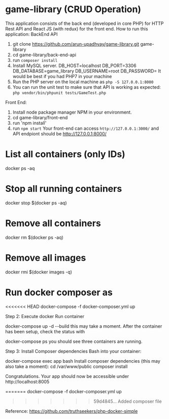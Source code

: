 # game-library (CRUD Operation)
This application consists of the back end (developed in core PHP) for HTTP Rest API and React JS (with redux) for the front end.
How to run this application:
BackEnd API
1. git clone https://github.com/arun-upadhyay/game-library.git game-library
2. cd game-library/back-end-api
3. run `composer install`
4. Install MySQL server. 
DB_HOST=localhost
DB_PORT=3306
DB_DATABASE=game_library
DB_USERNAME=root
DB_PASSWORD=
It would be best if you had PHP7 in your machine
4. Run the PHP server on the local machine as `php -S 127.0.0.1:8000`
5. You can run the unit test to make sure that API is working as expected:
`php vendor/bin/phpunit tests/GameTest.php`

Front End:
1. Install node package manager NPM in your environment. 
2. cd game-library/front-end
3. run 'npm install'
4. run `npm start`
Your front-end can access `http://127.0.0.1:3000/` and API endpiont should be http://127.0.0.1:8000/

# List all containers (only IDs)
docker ps -aq
# Stop all running containers
docker stop $(docker ps -aq)
# Remove all containers
docker rm $(docker ps -aq)
# Remove all images
docker rmi $(docker images -q)

# Run docker composer as 
<<<<<<< HEAD
docker-compose -f docker-composer.yml up

Step 2: Execute docker
Run container

docker-compose up -d --build
this may take a moment. After the container has been setup, check the status with

docker-compose ps
you should see three containers are running.

Step 3: Install Composer dependencies
Bash into your container:

docker-compose exec app bash
Install composer dependencies (this may also take a moment):
cd /var/www/public
composer install

Congratulations. Your app should now be accessible under http://localhost:8005

=======
docker-compose -f docker-composer.yml up
>>>>>>> 59d4845... Added composer file

Reference:
https://github.com/truthseekers/php-docker-simple
